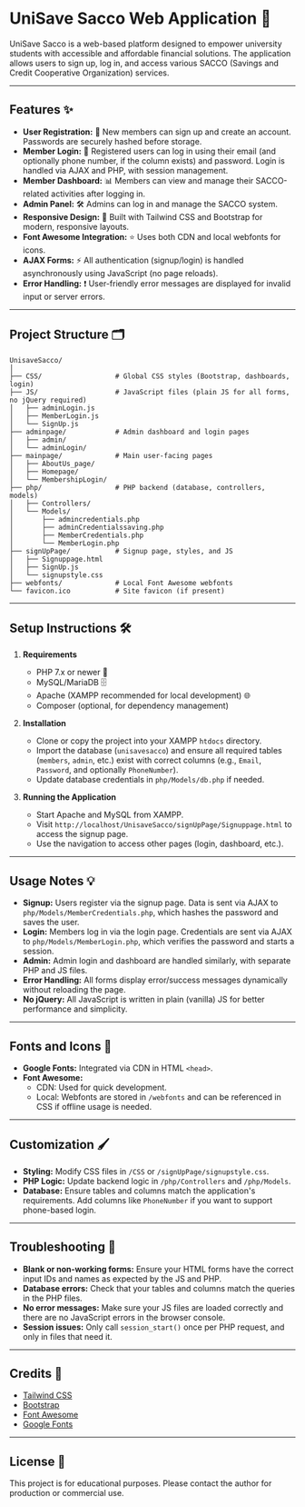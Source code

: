 # UniSave Sacco Web Application 🚀

UniSave Sacco is a web-based platform designed to empower university students with accessible and affordable financial solutions. The application allows users to sign up, log in, and access various SACCO (Savings and Credit Cooperative Organization) services.

---

## Features ✨

- **User Registration:** 📝 New members can sign up and create an account. Passwords are securely hashed before storage.
- **Member Login:** 🔑 Registered users can log in using their email (and optionally phone number, if the column exists) and password. Login is handled via AJAX and PHP, with session management.
- **Member Dashboard:** 📊 Members can view and manage their SACCO-related activities after logging in.
- **Admin Panel:** 🛠️ Admins can log in and manage the SACCO system.
- **Responsive Design:** 📱 Built with Tailwind CSS and Bootstrap for modern, responsive layouts.
- **Font Awesome Integration:** ⭐ Uses both CDN and local webfonts for icons.
- **AJAX Forms:** ⚡ All authentication (signup/login) is handled asynchronously using JavaScript (no page reloads).
- **Error Handling:** ❗ User-friendly error messages are displayed for invalid input or server errors.

---

## Project Structure 🗂️

```
UnisaveSacco/
│
├── CSS/                  # Global CSS styles (Bootstrap, dashboards, login)
├── JS/                   # JavaScript files (plain JS for all forms, no jQuery required)
│   ├── adminLogin.js
│   ├── MemberLogin.js
│   └── SignUp.js
├── adminpage/            # Admin dashboard and login pages
│   ├── admin/
│   └── adminLogin/
├── mainpage/             # Main user-facing pages
│   ├── AboutUs_page/
│   ├── Homepage/
│   └── MembershipLogin/
├── php/                  # PHP backend (database, controllers, models)
│   ├── Controllers/
│   └── Models/
│       ├── admincredentials.php
│       ├── adminCredentialssaving.php
│       ├── MemberCredentials.php
│       └── MemberLogin.php
├── signUpPage/           # Signup page, styles, and JS
│   ├── Signuppage.html
│   ├── SignUp.js
│   └── signupstyle.css
├── webfonts/             # Local Font Awesome webfonts
└── favicon.ico           # Site favicon (if present)
```

---

## Setup Instructions 🛠️

1. **Requirements**  
   - PHP 7.x or newer 🐘
   - MySQL/MariaDB 🗄️
   - Apache (XAMPP recommended for local development) 🌐
   - Composer (optional, for dependency management)

2. **Installation**  
   - Clone or copy the project into your XAMPP `htdocs` directory.
   - Import the database (`unisavesacco`) and ensure all required tables (`members`, `admin`, etc.) exist with correct columns (e.g., `Email`, `Password`, and optionally `PhoneNumber`).
   - Update database credentials in `php/Models/db.php` if needed.

3. **Running the Application**  
   - Start Apache and MySQL from XAMPP.
   - Visit `http://localhost/UnisaveSacco/signUpPage/Signuppage.html` to access the signup page.
   - Use the navigation to access other pages (login, dashboard, etc.).

---

## Usage Notes 💡

- **Signup:** Users register via the signup page. Data is sent via AJAX to `php/Models/MemberCredentials.php`, which hashes the password and saves the user.
- **Login:** Members log in via the login page. Credentials are sent via AJAX to `php/Models/MemberLogin.php`, which verifies the password and starts a session.
- **Admin:** Admin login and dashboard are handled similarly, with separate PHP and JS files.
- **Error Handling:** All forms display error/success messages dynamically without reloading the page.
- **No jQuery:** All JavaScript is written in plain (vanilla) JS for better performance and simplicity.

---

## Fonts and Icons 🎨

- **Google Fonts:** Integrated via CDN in HTML `<head>`.
- **Font Awesome:**  
  - CDN: Used for quick development.  
  - Local: Webfonts are stored in `/webfonts` and can be referenced in CSS if offline usage is needed.

---

## Customization 🖌️

- **Styling:** Modify CSS files in `/CSS` or `/signUpPage/signupstyle.css`.
- **PHP Logic:** Update backend logic in `/php/Controllers` and `/php/Models`.
- **Database:** Ensure tables and columns match the application's requirements. Add columns like `PhoneNumber` if you want to support phone-based login.

---

## Troubleshooting 🐞

- **Blank or non-working forms:** Ensure your HTML forms have the correct input IDs and names as expected by the JS and PHP.
- **Database errors:** Check that your tables and columns match the queries in the PHP files.
- **No error messages:** Make sure your JS files are loaded correctly and there are no JavaScript errors in the browser console.
- **Session issues:** Only call `session_start()` once per PHP request, and only in files that need it.

---

## Credits 🙏

- [Tailwind CSS](https://tailwindcss.com/)
- [Bootstrap](https://getbootstrap.com/)
- [Font Awesome](https://fontawesome.com/)
- [Google Fonts](https://fonts.google.com/)

---

## License 📄

This project is for educational purposes. Please contact the author for production or commercial use.